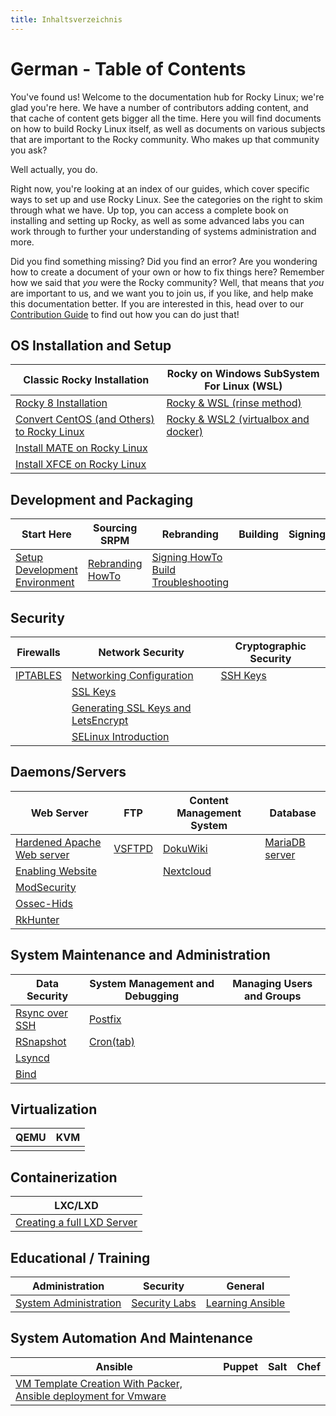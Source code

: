 ```yaml
---
title: Inhaltsverzeichnis
---
```


# German - Table of Contents

You've found us! Welcome to the documentation hub for Rocky Linux; we're glad you're here. We have a number of contributors adding content, and that cache of content gets bigger all the time. Here you will find documents on how to build Rocky Linux itself, as well as documents on various subjects that are important to the Rocky community. Who makes up that community you ask?

Well actually, you do.

Right now, you're looking at an index of our guides, which cover specific ways to set up and use Rocky Linux. See the categories on the right to skim through what we have. Up top, you can access a complete book on installing and setting up Rocky, as well as some advanced labs you can work through to further your understanding of systems administration and more.

Did you find something missing? Did you find an error? Are you wondering how to create a document of your own or how to fix things here? Remember how we said that *you* were the Rocky community? Well, that means that *you* are important to us, and we want you to join us, if you like, and help make this documentation better. If you are interested in this, head over to our [Contribution Guide](https://github.com/rocky-linux/documentation/blob/main/README.md) to find out how you can do just that!

## OS Installation and Setup
| Classic Rocky Installation | Rocky on Windows SubSystem For Linux (WSL) |
| --- |  --- |
| [Rocky 8 Installation](guides/rocky-8-installation.md) | [Rocky & WSL (rinse method)](guides/rocky_to_wsl_howto.md) |
| [Convert CentOS (and Others) to Rocky Linux](guides/migrate2rocky.md) | [Rocky & WSL2 (virtualbox and docker)](guides/import_rocky_to_wsl_howto.md) |
| [Install MATE on Rocky Linux](guides/mate_installation.md) |  |
| [Install XFCE on Rocky Linux](guides/xfce_installation.md) |  |

## Development and Packaging

Start Here | Sourcing SRPM | Rebranding | Building | Signing | Deployment
--- | --- | --- | --- | --- | ---
[Setup Development Environment](guides/development/package_dev_start.md) | [Rebranding HowTo](guides/development/package_debranding.md) | [Signing HowTo](guides/development/package_signing.md) <br /> [Build Troubleshooting](guides/development/package_build_troubleshooting.md)


## Security

| Firewalls | Network Security | Cryptographic Security |
| --- | --- | --- |
|[IPTABLES](guides/enabling_iptables_firewall.md) | [Networking Configuration](guides/basic_network_configuration.md) | [SSH Keys](guides/ssh_public_private_keys.md) |
| | [SSL Keys](guides/ssl_keys_https.md) |
| | [Generating SSL Keys and LetsEncrypt](guides/generating_ssl_keys_lets_encrypt.md) |
| | [SELinux Introduction](guides/learning_selinux.md) |


## Daemons/Servers

| Web Server | FTP | Content Management System | Database |
| --- | --- | --- | --- |
|[Hardened Apache Web server](guides/apache_hardened_webserver/index.md) | [VSFTPD](guides/secure_ftp_server_vsftpd.md) | [DokuWiki](guides/dokuwiki_server.md) | [MariaDB server](guides/database_mariadb-server.md) |
|[Enabling Website](guides/apache-sites-enabled.md) | | [Nextcloud](guides/cloud_server_using_nextcloud.md) |  |
|[ModSecurity](guides/apache_hardened_webserver/modsecurity.md) | | |
|[Ossec-Hids](guides/apache_hardened_webserver/ossec-hids.md) | | |
|[RkHunter](guides/apache_hardened_webserver/rkhunter.md) | |  |

## System Maintenance and Administration

| Data Security | System Management and Debugging | Managing Users and Groups |
| --- | --- | ---
| [Rsync over SSH](guides/rsync_ssh.md) | [Postfix](guides/postfix_reporting.md) |  |
| [RSnapshot](guides/rsnapshot_backup.md) | [Cron(tab)](guides/cron_jobs_howto.md) |  |
| [Lsyncd](guides/mirroring_lsyncd.md) | |
| [Bind](guides/private_dns_server_using_bind.md) |  |

## Virtualization

| QEMU | KVM |
| --- | --- |
| | |

## Containerization

| LXC/LXD |
| --- |
| [Creating a full LXD Server](guides/lxd_server.md) |

## Educational / Training

| Administration | Security | General |
|----------------|----------|---------|
| [System Administration](books/admin_guide/00-toc.md) | [Security Labs](labs/security/index.md) | [Learning Ansible](books/learning_ansible/index.md)

## System Automation And Maintenance

| Ansible           | Puppet | Salt | Chef |
|-------------------|--------|------|------|
| [VM Template Creation With Packer, Ansible deployment for Vmware](guides/templates-automation-packer-vsphere.md) |  |   |   |
